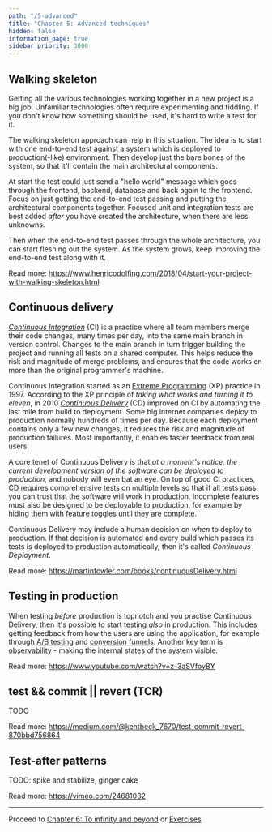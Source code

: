 ```yaml
---
path: "/5-advanced"
title: "Chapter 5: Advanced techniques"
hidden: false
information_page: true
sidebar_priority: 3000
---
```



## Walking skeleton

Getting all the various technologies working together in a new project is a big job. Unfamiliar technologies often require experimenting and fiddling. If you don't know how something should be used, it's hard to write a test for it.

The walking skeleton approach can help in this situation. The idea is to start with one end-to-end test against a system which is deployed to production(-like) environment. Then develop just the bare bones of the system, so that it'll contain the main architectural components.

At start the test could just send a "hello world" message which goes through the frontend, backend, database and back again to the frontend. Focus on just getting the end-to-end test passing and putting the architectural components together. Focused unit and integration tests are best added *after* you have created the architecture, when there are less unknowns.

Then when the end-to-end test passes through the whole architecture, you can start fleshing out the system. As the system grows, keep improving the end-to-end test along with it.

Read more:
https://www.henricodolfing.com/2018/04/start-your-project-with-walking-skeleton.html


## Continuous delivery

[*Continuous Integration*](https://martinfowler.com/articles/continuousIntegration.html) (CI) is a practice where all team members merge their code changes, many times per day, into the same main branch in version control. Changes to the main branch in turn trigger building the project and running all tests on a shared computer. This helps reduce the risk and magnitude of merge problems, and ensures that the code works on more than the original programmer's machine.

Continuous Integration started as an [Extreme Programming](https://martinfowler.com/bliki/ExtremeProgramming.html) (XP) practice in 1997. According to the XP principle of *taking what works and turning it to eleven*, in 2010 [*Continuous Delivery*](https://martinfowler.com/bliki/ContinuousDelivery.html) (CD) improved on CI by automating the last mile from build to deployment. Some big internet companies deploy to production normally hundreds of times per day. Because each deployment contains only a few new changes, it reduces the risk and magnitude of production failures. Most importantly, it enables faster feedback from real users.

A core tenet of Continuous Delivery is that *at a moment's notice, the current development version of the software can be deployed to production*, and nobody will even bat an eye. On top of good CI practices, CD requires comprehensive tests on multiple levels so that if all tests pass, you can trust that the software will work in production. Incomplete features must also be designed to be deployable to production, for example by hiding them with [feature toggles](https://martinfowler.com/articles/feature-toggles.html) until they are complete.

Continuous Delivery may include a human decision on *when* to deploy to production. If that decision is automated and every build which passes its tests is deployed to production automatically, then it's called *Continuous Deployment*.

Read more:
https://martinfowler.com/books/continuousDelivery.html


## Testing in production

When testing *before* production is topnotch and you practise Continuous Delivery, then it's possible to start testing *also* in production. This includes getting feedback from how the users are using the application, for example through [A/B testing](https://en.wikipedia.org/wiki/A/B_testing) and [conversion funnels](https://en.wikipedia.org/wiki/Purchase_funnel). Another key term is [observability](https://thenewstack.io/monitoring-and-observability-whats-the-difference-and-why-does-it-matter/) - making the internal states of the system visible.

Read more:
https://www.youtube.com/watch?v=z-3aSVfoyBY


## test && commit || revert (TCR)

TODO

Read more:
https://medium.com/@kentbeck_7670/test-commit-revert-870bbd756864


## Test-after patterns

TODO: spike and stabilize, ginger cake

Read more:
https://vimeo.com/24681032

---

Proceed to [Chapter 6: To infinity and beyond](/6-afterword) or [Exercises](/exercises)
